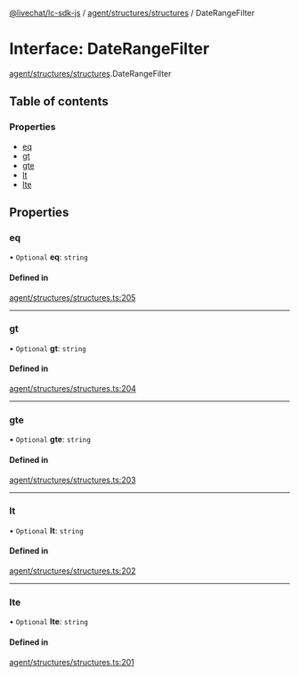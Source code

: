 [@livechat/lc-sdk-js](../README.md) / [agent/structures/structures](../modules/agent_structures_structures.md) / DateRangeFilter

# Interface: DateRangeFilter

[agent/structures/structures](../modules/agent_structures_structures.md).DateRangeFilter

## Table of contents

### Properties

- [eq](agent_structures_structures.DateRangeFilter.md#eq)
- [gt](agent_structures_structures.DateRangeFilter.md#gt)
- [gte](agent_structures_structures.DateRangeFilter.md#gte)
- [lt](agent_structures_structures.DateRangeFilter.md#lt)
- [lte](agent_structures_structures.DateRangeFilter.md#lte)

## Properties

### eq

• `Optional` **eq**: `string`

#### Defined in

[agent/structures/structures.ts:205](https://github.com/livechat/lc-sdk-js/blob/25e113d/src/agent/structures/structures.ts#L205)

___

### gt

• `Optional` **gt**: `string`

#### Defined in

[agent/structures/structures.ts:204](https://github.com/livechat/lc-sdk-js/blob/25e113d/src/agent/structures/structures.ts#L204)

___

### gte

• `Optional` **gte**: `string`

#### Defined in

[agent/structures/structures.ts:203](https://github.com/livechat/lc-sdk-js/blob/25e113d/src/agent/structures/structures.ts#L203)

___

### lt

• `Optional` **lt**: `string`

#### Defined in

[agent/structures/structures.ts:202](https://github.com/livechat/lc-sdk-js/blob/25e113d/src/agent/structures/structures.ts#L202)

___

### lte

• `Optional` **lte**: `string`

#### Defined in

[agent/structures/structures.ts:201](https://github.com/livechat/lc-sdk-js/blob/25e113d/src/agent/structures/structures.ts#L201)
